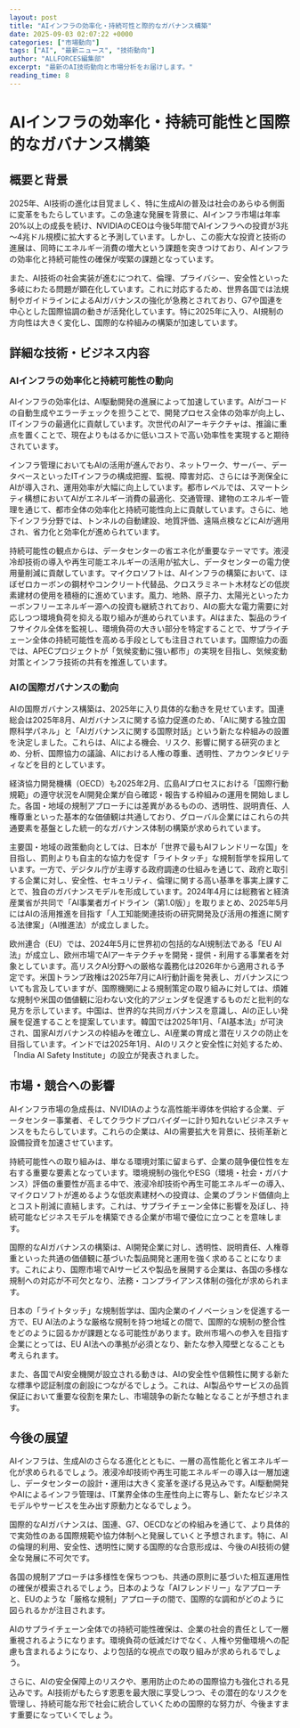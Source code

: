 ```yaml
---
layout: post
title: "AIインフラの効率化・持続可性と際的なガバナンス構築"
date: 2025-09-03 02:07:22 +0000
categories: ["市場動向"]
tags: ["AI", "最新ニュース", "技術動向"]
author: "ALLFORCES編集部"
excerpt: "最新のAI技術動向と市場分析をお届けします。"
reading_time: 8
---
```

# AIインフラの効率化・持続可能性と国際的なガバナンス構築

## 概要と背景

2025年、AI技術の進化は目覚ましく、特に生成AIの普及は社会のあらゆる側面に変革をもたらしています。この急速な発展を背景に、AIインフラ市場は年率20%以上の成長を続け、NVIDIAのCEOは今後5年間でAIインフラへの投資が3兆～4兆ドル規模に拡大すると予測しています。しかし、この膨大な投資と技術の進展は、同時にエネルギー消費の増大という課題を突きつけており、AIインフラの効率化と持続可能性の確保が喫緊の課題となっています。

また、AI技術の社会実装が進むにつれて、倫理、プライバシー、安全性といった多岐にわたる問題が顕在化しています。これに対応するため、世界各国では法規制やガイドラインによるAIガバナンスの強化が急務とされており、G7や国連を中心とした国際協調の動きが活発化しています。特に2025年に入り、AI規制の方向性は大きく変化し、国際的な枠組みの構築が加速しています。

## 詳細な技術・ビジネス内容

### AIインフラの効率化と持続可能性の動向

AIインフラの効率化は、AI駆動開発の進展によって加速しています。AIがコードの自動生成やエラーチェックを担うことで、開発プロセス全体の効率が向上し、ITインフラの最適化に貢献しています。次世代のAIアーキテクチャは、推論に重点を置くことで、現在よりもはるかに低いコストで高い効率性を実現すると期待されています。

インフラ管理においてもAIの活用が進んでおり、ネットワーク、サーバー、データベースといったITインフラの構成把握、監視、障害対応、さらには予測保全にAIが導入され、運用効率が大幅に向上しています。都市レベルでは、スマートシティ構想においてAIがエネルギー消費の最適化、交通管理、建物のエネルギー管理を通じて、都市全体の効率化と持続可能性向上に貢献しています。さらに、地下インフラ分野では、トンネルの自動建設、地質評価、遠隔点検などにAIが適用され、省力化と効率化が進められています。

持続可能性の観点からは、データセンターの省エネ化が重要なテーマです。液浸冷却技術の導入や再生可能エネルギーの活用が拡大し、データセンターの電力使用量削減に貢献しています。マイクロソフトは、AIインフラの構築において、ほぼゼロカーボンの鋼材やコンクリート代替品、クロスラミネート木材などの低炭素建材の使用を積極的に進めています。風力、地熱、原子力、太陽光といったカーボンフリーエネルギー源への投資も継続されており、AIの膨大な電力需要に対応しつつ環境負荷を抑える取り組みが進められています。AIはまた、製品のライフサイクル全体を監視し、環境負荷の大きい部分を特定することで、サプライチェーン全体の持続可能性を高める手段としても注目されています。国際協力の面では、APECプロジェクトが「気候変動に強い都市」の実現を目指し、気候変動対策とインフラ技術の共有を推進しています。

### AIの国際ガバナンスの動向

AIの国際ガバナンス構築は、2025年に入り具体的な動きを見せています。国連総会は2025年8月、AIガバナンスに関する協力促進のため、「AIに関する独立国際科学パネル」と「AIガバナンスに関する国際対話」という新たな枠組みの設置を決定しました。これらは、AIによる機会、リスク、影響に関する研究のまとめ、分析、国際協力の議論、AIにおける人権の尊重、透明性、アカウンタビリティなどを目的としています。

経済協力開発機構（OECD）も2025年2月、広島AIプロセスにおける「国際行動規範」の遵守状況をAI開発企業が自ら確認・報告する枠組みの運用を開始しました。各国・地域の規制アプローチには差異があるものの、透明性、説明責任、人権尊重といった基本的な価値観は共通しており、グローバル企業にはこれらの共通要素を基盤とした統一的なガバナンス体制の構築が求められています。

主要国・地域の政策動向としては、日本が「世界で最もAIフレンドリーな国」を目指し、罰則よりも自主的な協力を促す「ライトタッチ」な規制哲学を採用しています。一方で、デジタル庁が主導する政府調達の仕組みを通じて、政府と取引する企業に対し、安全性、セキュリティ、倫理に関する高い基準を事実上課すことで、独自のガバナンスモデルを形成しています。2024年4月には総務省と経済産業省が共同で「AI事業者ガイドライン（第1.0版）」を取りまとめ、2025年5月にはAIの活用推進を目指す「人工知能関連技術の研究開発及び活用の推進に関する法律案」（AI推進法）が成立しました。

欧州連合（EU）では、2024年5月に世界初の包括的なAI規制法である「EU AI法」が成立し、欧州市場でAIアーキテクチャを開発・提供・利用する事業者を対象としています。高リスクAI分野への厳格な義務化は2026年から適用される予定です。米国トランプ政権は2025年7月にAI行動計画を発表し、ガバナンスについても言及していますが、国際機関による規制策定の取り組みに対しては、煩雑な規制や米国の価値観に沿わない文化的アジェンダを促進するものだと批判的な見方を示しています。中国は、世界的な共同ガバナンスを意識し、AIの正しい発展を促進することを提案しています。韓国では2025年1月、「AI基本法」が可決され、国家AIガバナンスの枠組みを確立し、AI産業の育成と潜在リスクの防止を目指しています。インドでは2025年1月、AIのリスクと安全性に対処するため、「India AI Safety Institute」の設立が発表されました。

## 市場・競合への影響

AIインフラ市場の急成長は、NVIDIAのような高性能半導体を供給する企業、データセンター事業者、そしてクラウドプロバイダーに計り知れないビジネスチャンスをもたらしています。これらの企業は、AIの需要拡大を背景に、技術革新と設備投資を加速させています。

持続可能性への取り組みは、単なる環境対策に留まらず、企業の競争優位性を左右する重要な要素となっています。環境規制の強化やESG（環境・社会・ガバナンス）評価の重要性が高まる中で、液浸冷却技術や再生可能エネルギーの導入、マイクロソフトが進めるような低炭素建材への投資は、企業のブランド価値向上とコスト削減に直結します。これは、サプライチェーン全体に影響を及ぼし、持続可能なビジネスモデルを構築できる企業が市場で優位に立つことを意味します。

国際的なAIガバナンスの構築は、AI開発企業に対し、透明性、説明責任、人権尊重といった共通の価値観に基づいた製品開発と運用を強く求めることになります。これにより、国際市場でAIサービスや製品を展開する企業は、各国の多様な規制への対応が不可欠となり、法務・コンプライアンス体制の強化が求められます。

日本の「ライトタッチ」な規制哲学は、国内企業のイノベーションを促進する一方で、EU AI法のような厳格な規制を持つ地域との間で、国際的な規制の整合性をどのように図るかが課題となる可能性があります。欧州市場への参入を目指す企業にとっては、EU AI法への準拠が必須となり、新たな参入障壁となることも考えられます。

また、各国でAI安全機関が設立される動きは、AIの安全性や信頼性に関する新たな標準や認証制度の創設につながるでしょう。これは、AI製品やサービスの品質保証において重要な役割を果たし、市場競争の新たな軸となることが予想されます。

## 今後の展望

AIインフラは、生成AIのさらなる進化とともに、一層の高性能化と省エネルギー化が求められるでしょう。液浸冷却技術や再生可能エネルギーの導入は一層加速し、データセンターの設計・運用は大きく変革を遂げる見込みです。AI駆動開発やAIによるインフラ管理は、IT業界全体の生産性向上に寄与し、新たなビジネスモデルやサービスを生み出す原動力となるでしょう。

国際的なAIガバナンスは、国連、G7、OECDなどの枠組みを通じて、より具体的で実効性のある国際規範や協力体制へと発展していくと予想されます。特に、AIの倫理的利用、安全性、透明性に関する国際的な合意形成は、今後のAI技術の健全な発展に不可欠です。

各国の規制アプローチは多様性を保ちつつも、共通の原則に基づいた相互運用性の確保が模索されるでしょう。日本のような「AIフレンドリー」なアプローチと、EUのような「厳格な規制」アプローチの間で、国際的な調和がどのように図られるかが注目されます。

AIのサプライチェーン全体での持続可能性確保は、企業の社会的責任として一層重視されるようになります。環境負荷の低減だけでなく、人権や労働環境への配慮も含まれるようになり、より包括的な視点での取り組みが求められるでしょう。

さらに、AIの安全保障上のリスクや、悪用防止のための国際協力も強化される見込みです。AI技術がもたらす恩恵を最大限に享受しつつ、その潜在的なリスクを管理し、持続可能な形で社会に統合していくための国際的な努力が、今後ますます重要になっていくでしょう。
